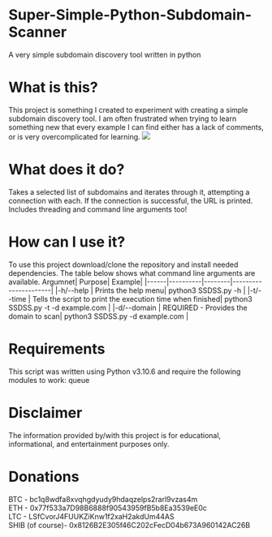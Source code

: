 # Super-Simple-Python-Subdomain-Scanner
A very simple subdomain discovery tool written in python

# What is this?
This project is something I created to experiment with creating a simple subdomain discovery tool. I am often frustrated when trying to learn something new that every example I can find either has a lack of comments, or is very overcomplicated for learning.
<img src=https://media.tenor.com/u8YEMwIfJGMAAAAC/thanos.gif>

# What does it do?
Takes a selected list of subdomains and iterates through it, attempting a connection with each. If the connection is successful, the URL is printed. Includes threading and command line arguments too!

# How can I use it?
To use this project download/clone the repository and install needed dependencies. The table below shows what command line arguments are available.
Argumnet| Purpose| Example|
|------|----------|--------|----------------------|
|-h/--help | Prints the help menu| python3 SSDSS.py -h |
|-t/--time | Tells the script to print the execution time when finished| python3 SSDSS.py -t -d example.com |
|-d/--domain | REQUIRED - Provides the domain to scan| python3 SSDSS.py -d example.com |

# Requirements
This script was written using Python v3.10.6 and require the following modules to work:
queue

# Disclaimer
The information provided by/with this project is for educational, informational, and entertainment purposes only.

# Donations
BTC - bc1q8wdfa8xvqhgdyudy9hdaqzelps2rarl9vzas4m <br/>
ETH - 0x77f533a7D98B6888f90543959fB5b8Ea3539eE0c <br/>
LTC - LSfCvorJ4FUUKZiKnw1f2xaH2akdUm44AS  <br/>
SHIB (of course)- 0x8126B2E305f46C202cFecD04b673A960142AC26B
